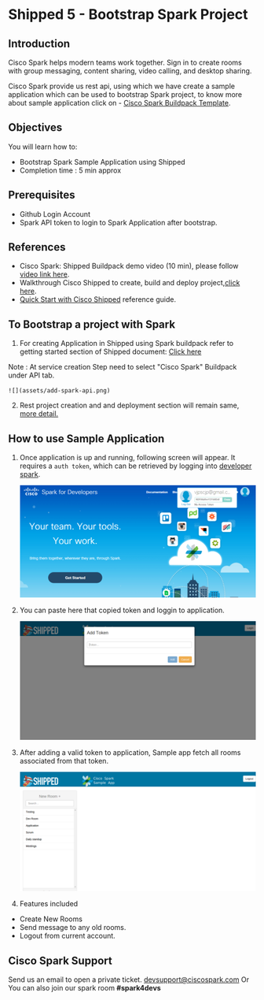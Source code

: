 # Shipped 5 - Bootstrap Spark Project

## Introduction 
Cisco Spark helps modern teams work together. Sign in to create rooms with group messaging, content sharing, video calling, and desktop sharing.

Cisco Spark provide us rest api, using which we have create a sample application which can be used to bootstrap Spark project, to know more about sample application click on - <a href="https://github.com/CiscoCloud/shipped-buildpack-template-spark" target="_blank">Cisco Spark Buildpack Template</a>.

## Objectives
You will learn how to:
- Bootstrap Spark Sample Application using Shipped
- Completion time : 5 min approx

## Prerequisites

- Github Login Account
- Spark API token to login to Spark Application after bootstrap.

## References
- Cisco Spark: Shipped Buildpack demo video (10 min), please follow <a href="https://cisco.webex.com/cisco/ldr.php?RCID=98837d3fbf139ce537e8f11a660ccff0" target="_blank" >video link here</a>.
- Walkthrough Cisco Shipped to create, build and deploy project,<a href="http://shipped-cisco.com/shipped/api-docs/build/index.html#walkthroughs" target="_blank">click here</a>. 
- <a href="https://github.com/CiscoCloud/Shipped-Learning-Labs/blob/master/labs/shipped-quick-start/1.md" target="_blank">Quick Start with Cisco Shipped</a> reference guide. 

## To Bootstrap a project with Spark 

1. For creating Application in Shipped using Spark buildpack refer to getting started section of Shipped document: <a href="http://shipped-cisco.com/shipped/api-docs/build/index.html#walkthroughs" target="_blank">Click here</a>

Note : At service creation Step need to select "Cisco Spark" Buildpack under API tab.

	![](assets/add-spark-api.png)

2. Rest project creation and and deployment section will remain same, <a href="https://ciscoshipped.io/shipped/api-docs/build/index.html#5.-build-your-project" target="_blank">more detail.</a>

## How to use Sample Application

1. Once application is up and running, following screen will appear. It requires a <code>auth token</code>, which can be retrieved by logging into <a href="https://developer.ciscospark.com/" target="_blank">developer spark</a>.
    
    ![](assets/1_1.PNG)


2. You can paste here that copied token and loggin to application.

    ![](assets/1_2.png)
    
3. After adding a valid token to application, Sample app fetch all rooms associated from that token. 

    ![](assets/1_3.png)
    
4. Features included

-  Create New Rooms
-  Send message to any old rooms.
-  Logout from current account.


## Cisco Spark Support 
Send us an email to open a private ticket. <a href="mailto:devsupport@ciscospark.com">devsupport@ciscospark.com</a>
Or You can also join our spark room **#spark4devs**